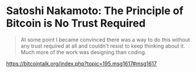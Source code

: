 # Satoshi Nakamoto: The Principle of Bitcoin is No Trust Required

> At some point I became convinced there was a way to do this without any trust required at all and couldn't resist to keep thinking about it.  Much more of the work was designing than coding.

https://bitcointalk.org/index.php?topic=195.msg1617#msg1617
